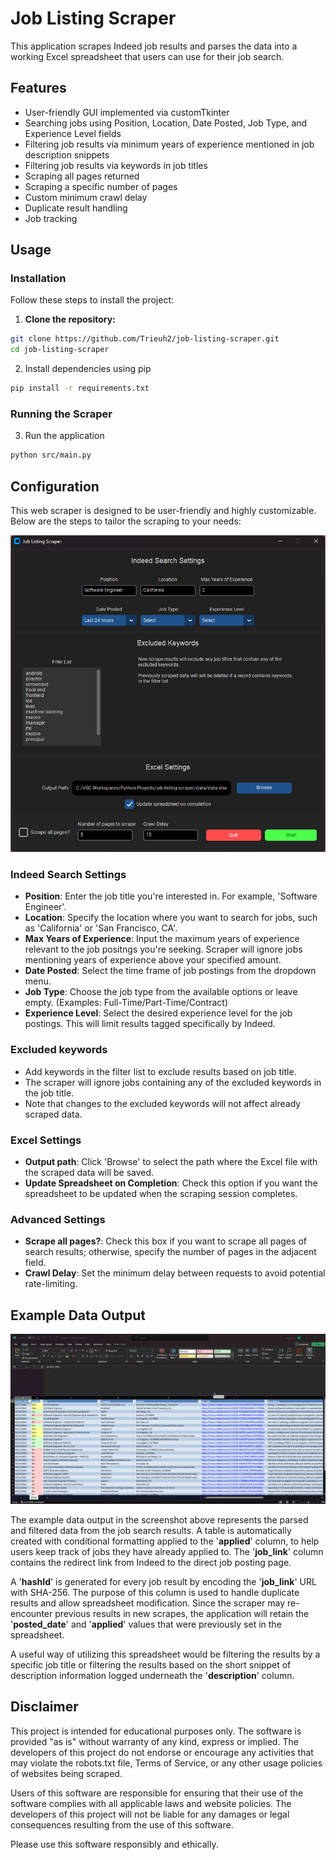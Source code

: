 # Job Listing Scraper

This application scrapes Indeed job results and parses the data into a working Excel spreadsheet that users can use for their job search.

## Features

- User-friendly GUI implemented via customTkinter
- Searching jobs using Position, Location, Date Posted, Job Type, and Experience Level fields
- Filtering job results via minimum years of experience mentioned in job description snippets
- Filtering job results via keywords in job titles
- Scraping all pages returned
- Scraping a specific number of pages
- Custom minimum crawl delay
- Duplicate result handling
- Job tracking

## Usage

### Installation

Follow these steps to install the project:

1. **Clone the repository:**

```bash
git clone https://github.com/Trieuh2/job-listing-scraper.git
cd job-listing-scraper
```

2. Install dependencies using pip

```bash
pip install -r requirements.txt
```

### Running the Scraper
3. Run the application

```bash
python src/main.py
```



## Configuration
This web scraper is designed to be user-friendly and highly customizable. Below are the steps to tailor the scraping to your needs:

![Screenshot of scraper GUI](./screenshots/gui.png)

### Indeed Search Settings

- **Position**: Enter the job title you're interested in. For example, 'Software Engineer'.
- **Location**: Specify the location where you want to search for jobs, such as 'California' or 'San Francisco, CA'.
- **Max Years of Experience**: Input the maximum years of experience relevant to the job positngs you're seeking. Scraper will ignore jobs mentioning years of experience above your specified amount. 
- **Date Posted**: Select the time frame of job postings from the dropdown menu.
- **Job Type**: Choose the job type from the available options or leave empty. (Examples: Full-Time/Part-Time/Contract)
- **Experience Level**: Select the desired experience level for the job postings. This will limit results tagged specifically by Indeed.

### Excluded keywords
- Add keywords in the filter list to exclude results based on job title.
- The scraper will ignore jobs containing any of the excluded keywords in the job title.
- Note that changes to the excluded keywords will not affect already scraped data.

### Excel Settings
- **Output path**: Click 'Browse' to select the path where the Excel file with the scraped data will be saved.
- **Update Spreadsheet on Completion**: Check this option if you want the spreadsheet to be updated when the scraping session completes.

### Advanced Settings
- **Scrape all pages?**: Check this box if you want to scrape all pages of search results; otherwise, specify the number of pages in the adjacent field.
- **Crawl Delay**: Set the minimum delay between requests to avoid potential rate-limiting.


## Example Data Output

![Screenshot of Excel spreadsheet output](./screenshots/data_output.png)

The example data output in the screenshot above represents the parsed and filtered data from the job search results. A table is automatically created with conditional formatting applied to the '**applied**' column, to help users keep track of jobs they have already applied to. The '**job_link**' column contains the redirect link from Indeed to the direct job posting page. 

A '**hashId**' is generated for every job result by encoding the '**job_link**' URL with SHA-256. The purpose of this column is used to handle duplicate results and allow spreadsheet modification. Since the scraper may re-encounter previous results in new scrapes, the application will retain the '**posted_date**' and '**applied**' values that were previously set in the spreadsheet.

A useful way of utilizing this spreadsheet would be filtering the results by a specific job title or filtering the results based on the short snippet of description information logged underneath the '**description**' column.



## Disclaimer

This project is intended for educational purposes only. The software is provided "as is" without warranty of any kind, express or implied. The developers of this project do not endorse or encourage any activities that may violate the robots.txt file, Terms of Service, or any other usage policies of websites being scraped.

Users of this software are responsible for ensuring that their use of the software complies with all applicable laws and website policies. The developers of this project will not be liable for any damages or legal consequences resulting from the use of this software.

Please use this software responsibly and ethically.
